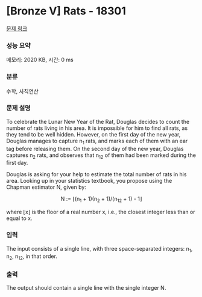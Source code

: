 # [Bronze V] Rats - 18301 

[문제 링크](https://www.acmicpc.net/problem/18301) 

### 성능 요약

메모리: 2020 KB, 시간: 0 ms

### 분류

수학, 사칙연산

### 문제 설명

<p style="user-select: auto;">To celebrate the Lunar New Year of the Rat, Douglas decides to count the number of rats living in his area. It is impossible for him to find all rats, as they tend to be well hidden. However, on the first day of the new year, Douglas manages to capture n<sub style="user-select: auto;">1</sub> rats, and marks each of them with an ear tag before releasing them. On the second day of the new year, Douglas captures n<sub style="user-select: auto;">2</sub> rats, and observes that n<sub style="user-select: auto;">12</sub> of them had been marked during the first day.</p>

<p style="user-select: auto;">Douglas is asking for your help to estimate the total number of rats in his area. Looking up in your statistics textbook, you propose using the Chapman estimator N, given by:</p>

<p style="text-align: center; user-select: auto;">N := ⌊(n<sub style="user-select: auto;">1</sub> + 1)(n<sub style="user-select: auto;">2</sub> + 1)/(n<sub style="user-select: auto;">12</sub> + 1) - 1⌋</p>

<p style="user-select: auto;">where ⌊x⌋ is the floor of a real number x, i.e., the closest integer less than or equal to x.</p>

### 입력 

 <p style="user-select: auto;">The input consists of a single line, with three space-separated integers: n<sub style="user-select: auto;">1</sub>, n<sub style="user-select: auto;">2</sub>, n<sub style="user-select: auto;">12</sub>, in that order.</p>

### 출력 

 <p style="user-select: auto;">The output should contain a single line with the single integer N.</p>

